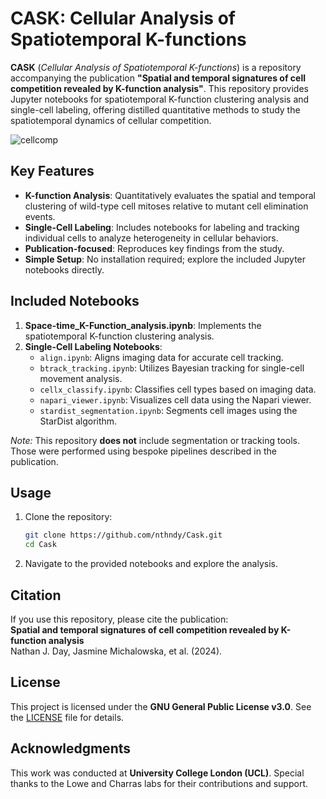 
# CASK: Cellular Analysis of Spatiotemporal K-functions

**CASK** (*Cellular Analysis of Spatiotemporal K-functions*) is a repository accompanying the publication **"Spatial and temporal signatures of cell competition revealed by K-function analysis"**. This repository provides Jupyter notebooks for spatiotemporal K-function clustering analysis and single-cell labeling, offering distilled quantitative methods to study the spatiotemporal dynamics of cellular competition.

![cellcomp](https://github.com/user-attachments/assets/9522fa1e-82ae-48b8-8757-0fc6fbdd3397)

## Key Features

- **K-function Analysis**: Quantitatively evaluates the spatial and temporal clustering of wild-type cell mitoses relative to mutant cell elimination events.
- **Single-Cell Labeling**: Includes notebooks for labeling and tracking individual cells to analyze heterogeneity in cellular behaviors.
- **Publication-focused**: Reproduces key findings from the study.
- **Simple Setup**: No installation required; explore the included Jupyter notebooks directly.

## Included Notebooks

1. **Space-time_K-Function_analysis.ipynb**: Implements the spatiotemporal K-function clustering analysis.
2. **Single-Cell Labeling Notebooks**:
   - `align.ipynb`: Aligns imaging data for accurate cell tracking.
   - `btrack_tracking.ipynb`: Utilizes Bayesian tracking for single-cell movement analysis.
   - `cellx_classify.ipynb`: Classifies cell types based on imaging data.
   - `napari_viewer.ipynb`: Visualizes cell data using the Napari viewer.
   - `stardist_segmentation.ipynb`: Segments cell images using the StarDist algorithm.

*Note:* This repository **does not** include segmentation or tracking tools. Those were performed using bespoke pipelines described in the publication.

## Usage

1. Clone the repository:
   ```bash
   git clone https://github.com/nthndy/Cask.git
   cd Cask
3. Navigate to the provided notebooks and explore the analysis.

## Citation
If you use this repository, please cite the publication:  
**Spatial and temporal signatures of cell competition revealed by K-function analysis**  
Nathan J. Day, Jasmine Michalowska, et al. (2024).

## License
This project is licensed under the **GNU General Public License v3.0**. See the [LICENSE](LICENSE) file for details.

## Acknowledgments
This work was conducted at **University College London (UCL)**. Special thanks to the Lowe and Charras labs for their contributions and support.
